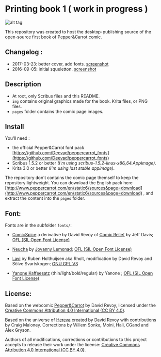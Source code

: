 # Printing book 1 ( work in progress )

![alt tag](http://www.peppercarrot.com/extras/forum/2017-03-23_screenshot_182109_net.jpg)

This repository was created to host the desktop-publishing source of the open-source first book of [Pepper&Carrot](http://www.peppercarrot.com) comic.

## Changelog :

* 2017-03-23: better cover, add fonts. [screenshot](http://www.peppercarrot.com/extras/forum/2017-03-23_screenshot_182109_net.jpg)
* 2016-09-05: initial squeletton. [screenshot](http://www.peppercarrot.com/extras/forum/2016-09-05_desktop-publishing_scribus-step1.jpg)

## Description

* At root, only Scribus files and this README.
* ```img``` contains original graphics made for the book. Krita files, or PNG files.
* ```pages``` folder contains the comic page images.

## Install

You'll need :
* the official Pepper&Carrot font pack [https://github.com/Deevad/peppercarrot_fonts](https://github.com/Deevad/peppercarrot_fonts)
* Scribus 1.5.2 or better _(I'm using scribus-1.5.2-linux-x86_64.AppImage)_.
* Krita 3.0 or better _(I'm using last stable appimage)_.


The repository don't contains the comic page themself to keep the repository lightweight.
You can download the English pack here [http://www.peppercarrot.com/en/static6/sources&page=download](http://www.peppercarrot.com/en/static6/sources&page=download) , and extract the content into the ```pages``` folder.

## Font:

Fonts are in the subfolder ```fonts/```:

* [ComicSpice](https://github.com/Deevad/peppercarrot_fonts/tree/master/Web-ComicSpice) a derivative by David Revoy of [Comic Relief](https://fontlibrary.org/en/font/comic-relief) by Jeff Davis;  [OFL (SIL Open Font License)](http://scripts.sil.org/OFL)

* [Neucha](https://www.google.com/fonts/specimen/Neucha) by [Jovanny Lemonad](https://plus.google.com/115426726897976242009/about); [OFL (SIL Open Font License)](http://scripts.sil.org/OFL)

* [Lavi](http://www.dafont.com/lavi.font) by Ruben Holthuijsen aka Rholt, modification by David Revoy and Sölve Svartskogen; [GNU GPL V3](http://www.gnu.org/copyleft/gpl.html)

* [Yanone Kaffeesatz](https://www.yanone.de/fonts/kaffeesatz/) (thin/light/bold/regular) by Yanone ; [OFL (SIL Open Font License)](http://scripts.sil.org/OFL)


## License:

Based on the webcomic [Pepper&Carrot](https://www.peppercarrot.com) by David Revoy, 
licensed under the [Creative Commons Attribution 4.0 International (CC BY 4.0)](https://creativecommons.org/licenses/by/4.0/).

Based on the universe of [Hereva](https://www.peppercarrot.com/static8/wiki) created by David Revoy with contributions by Craig Maloney. Corrections by Willem Sonke, Moini, Hali, CGand and Alex Gryson.

Authors of all modifications, corrections or contributions to this project accepts to release their work under the license: [Creative Commons Attribution 4.0 International (CC BY 4.0)](https://creativecommons.org/licenses/by/4.0/).
